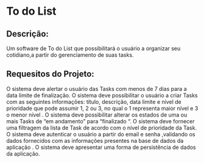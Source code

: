 # To do List
<h2>Descrição:</h2>
Um software de To do List que possibilitará o usuário a organizar seu cotidiano,a partir do gerenciamento de suas tasks.
<br>
<h2>Requesitos do Projeto:</h2>
O sistema deve alertar o usuário das Tasks com menos de 7 dias para a data limite de finalização.
O sistema deve possibilitar o usuário a criar Tasks com as seguintes informações: título, descrição, data limite e nível de prioridade que pode assumir 1, 2 ou 3, no qual o  1 representa maior nível e 3 o menor nível .
O sistema deve possibilitar alterar os estados de uma ou mais Tasks de “em andamento” para “finalizado “.
O sistema deve fornecer uma filtragem da lista de Task  de acordo com o nível de prioridade da  Task.
O sistema deve autenticar o usuário a partir do email e senha ,validando os dados fornecidos  com as informações  presentes na base de dados da aplicação .
O sistema deve apresentar uma forma de persistência de dados da aplicação. 

